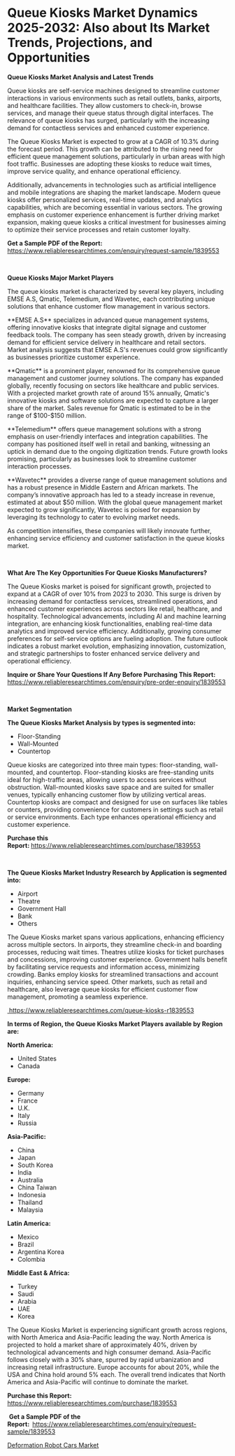 <p><h1>Queue Kiosks Market Dynamics 2025-2032: Also about Its Market Trends, Projections, and Opportunities</h1></p><p><strong>Queue Kiosks Market Analysis and Latest Trends</strong></p>
<p><p>Queue kiosks are self-service machines designed to streamline customer interactions in various environments such as retail outlets, banks, airports, and healthcare facilities. They allow customers to check-in, browse services, and manage their queue status through digital interfaces. The relevance of queue kiosks has surged, particularly with the increasing demand for contactless services and enhanced customer experience.</p><p>The Queue Kiosks Market is expected to grow at a CAGR of 10.3% during the forecast period. This growth can be attributed to the rising need for efficient queue management solutions, particularly in urban areas with high foot traffic. Businesses are adopting these kiosks to reduce wait times, improve service quality, and enhance operational efficiency. </p><p>Additionally, advancements in technologies such as artificial intelligence and mobile integrations are shaping the market landscape. Modern queue kiosks offer personalized services, real-time updates, and analytics capabilities, which are becoming essential in various sectors. The growing emphasis on customer experience enhancement is further driving market expansion, making queue kiosks a critical investment for businesses aiming to optimize their service processes and retain customer loyalty.</p></p>
<p><strong>Get a Sample PDF of the Report:&nbsp;</strong> <a href="https://www.reliableresearchtimes.com/enquiry/request-sample/1839553?utm_campaign=1933&utm_medium=2&utm_source=Github&utm_content=ia&utm_term=10022025&utm_id=queue-kiosks">https://www.reliableresearchtimes.com/enquiry/request-sample/1839553</a></p>
<p>&nbsp;</p>
<p><strong>Queue Kiosks Major Market Players</strong></p>
<p><p>The queue kiosks market is characterized by several key players, including EMSE A.S, Qmatic, Telemedium, and Wavetec, each contributing unique solutions that enhance customer flow management in various sectors.</p><p>**EMSE A.S** specializes in advanced queue management systems, offering innovative kiosks that integrate digital signage and customer feedback tools. The company has seen steady growth, driven by increasing demand for efficient service delivery in healthcare and retail sectors. Market analysis suggests that EMSE A.S's revenues could grow significantly as businesses prioritize customer experience.</p><p>**Qmatic** is a prominent player, renowned for its comprehensive queue management and customer journey solutions. The company has expanded globally, recently focusing on sectors like healthcare and public services. With a projected market growth rate of around 15% annually, Qmatic's innovative kiosks and software solutions are expected to capture a larger share of the market. Sales revenue for Qmatic is estimated to be in the range of $100-$150 million.</p><p>**Telemedium** offers queue management solutions with a strong emphasis on user-friendly interfaces and integration capabilities. The company has positioned itself well in retail and banking, witnessing an uptick in demand due to the ongoing digitization trends. Future growth looks promising, particularly as businesses look to streamline customer interaction processes.</p><p>**Wavetec** provides a diverse range of queue management solutions and has a robust presence in Middle Eastern and African markets. The company’s innovative approach has led to a steady increase in revenue, estimated at about $50 million. With the global queue management market expected to grow significantly, Wavetec is poised for expansion by leveraging its technology to cater to evolving market needs.</p><p>As competition intensifies, these companies will likely innovate further, enhancing service efficiency and customer satisfaction in the queue kiosks market.</p></p>
<p>&nbsp;</p>
<p><strong>What Are The Key Opportunities For Queue Kiosks Manufacturers?</strong></p>
<p><p>The Queue Kiosks market is poised for significant growth, projected to expand at a CAGR of over 10% from 2023 to 2030. This surge is driven by increasing demand for contactless services, streamlined operations, and enhanced customer experiences across sectors like retail, healthcare, and hospitality. Technological advancements, including AI and machine learning integration, are enhancing kiosk functionalities, enabling real-time data analytics and improved service efficiency. Additionally, growing consumer preferences for self-service options are fueling adoption. The future outlook indicates a robust market evolution, emphasizing innovation, customization, and strategic partnerships to foster enhanced service delivery and operational efficiency.</p></p>
<p><strong>Inquire or Share Your Questions If Any Before Purchasing This Report:</strong> <a href="https://www.reliableresearchtimes.com/enquiry/pre-order-enquiry/1839553?utm_campaign=1933&utm_medium=2&utm_source=Github&utm_content=ia&utm_term=10022025&utm_id=queue-kiosks">https://www.reliableresearchtimes.com/enquiry/pre-order-enquiry/1839553</a></p>
<p>&nbsp;</p>
<p><strong>Market Segmentation</strong></p>
<p><strong>The Queue Kiosks Market Analysis by types is segmented into:</strong></p>
<p><ul><li>Floor-Standing</li><li>Wall-Mounted</li><li>Countertop</li></ul></p>
<p><p>Queue kiosks are categorized into three main types: floor-standing, wall-mounted, and countertop. Floor-standing kiosks are free-standing units ideal for high-traffic areas, allowing users to access services without obstruction. Wall-mounted kiosks save space and are suited for smaller venues, typically enhancing customer flow by utilizing vertical areas. Countertop kiosks are compact and designed for use on surfaces like tables or counters, providing convenience for customers in settings such as retail or service environments. Each type enhances operational efficiency and customer experience.</p></p>
<p><strong>Purchase this Report:&nbsp;</strong><a href="https://www.reliableresearchtimes.com/purchase/1839553?utm_campaign=1933&utm_medium=2&utm_source=Github&utm_content=ia&utm_term=10022025&utm_id=queue-kiosks">https://www.reliableresearchtimes.com/purchase/1839553</a></p>
<p>&nbsp;</p>
<p><strong>The Queue Kiosks Market Industry Research by Application is segmented into:</strong></p>
<p><ul><li>Airport</li><li>Theatre</li><li>Government Hall</li><li>Bank</li><li>Others</li></ul></p>
<p><p>The Queue Kiosks market spans various applications, enhancing efficiency across multiple sectors. In airports, they streamline check-in and boarding processes, reducing wait times. Theatres utilize kiosks for ticket purchases and concessions, improving customer experience. Government halls benefit by facilitating service requests and information access, minimizing crowding. Banks employ kiosks for streamlined transactions and account inquiries, enhancing service speed. Other markets, such as retail and healthcare, also leverage queue kiosks for efficient customer flow management, promoting a seamless experience.</p></p>
<p><a href="https://www.reliableresearchtimes.com/queue-kiosks-r1839553?utm_campaign=1933&utm_medium=2&utm_source=Github&utm_content=ia&utm_term=10022025&utm_id=queue-kiosks">&nbsp;https://www.reliableresearchtimes.com/queue-kiosks-r1839553</a></p>
<p><strong>In terms of Region, the Queue Kiosks Market Players available by Region are:</strong></p>
<p>
    <p> <strong> North America: </strong>
        <ul>
            <li>United States</li>
            <li>Canada</li>
        </ul>
        </p> 
    <p> <strong> Europe: </strong>
        <ul>
            <li>Germany</li>
            <li>France</li>
            <li>U.K.</li>
            <li>Italy</li>
            <li>Russia</li>
        </ul>
        </p> 
    <p> <strong> Asia-Pacific: </strong>
        <ul>
            <li>China</li>
            <li>Japan</li>
            <li>South Korea</li>
            <li>India</li>
            <li>Australia</li>
            <li>China Taiwan</li>
            <li>Indonesia</li>
            <li>Thailand</li>
            <li>Malaysia</li>
        </ul>
        </p> 
    <p> <strong> Latin America: </strong>
        <ul>
            <li>Mexico</li>
            <li>Brazil</li>
            <li>Argentina Korea</li>
            <li>Colombia</li>
        </ul>
        </p> 
    <p> <strong> Middle East & Africa: </strong>
        <ul>
            <li>Turkey</li>
            <li>Saudi</li>
            <li>Arabia</li>
            <li>UAE</li>
            <li>Korea</li>
        </ul>
    </p>
    </p>
<p><p>The Queue Kiosks Market is experiencing significant growth across regions, with North America and Asia-Pacific leading the way. North America is projected to hold a market share of approximately 40%, driven by technological advancements and high consumer demand. Asia-Pacific follows closely with a 30% share, spurred by rapid urbanization and increasing retail infrastructure. Europe accounts for about 20%, while the USA and China hold around 5% each. The overall trend indicates that North America and Asia-Pacific will continue to dominate the market.</p></p>
<p><strong>Purchase this Report: </strong><a href="https://www.reliableresearchtimes.com/purchase/1839553?utm_campaign=1933&utm_medium=2&utm_source=Github&utm_content=ia&utm_term=10022025&utm_id=queue-kiosks">https://www.reliableresearchtimes.com/purchase/1839553</a></p>
<p>&nbsp;<strong>Get a Sample PDF of the Report:&nbsp;&nbsp;</strong><a href="https://www.reliableresearchtimes.com/enquiry/request-sample/1839553?utm_campaign=1933&utm_medium=2&utm_source=Github&utm_content=ia&utm_term=10022025&utm_id=queue-kiosks">https://www.reliableresearchtimes.com/enquiry/request-sample/1839553</a></p>
<p><strong></strong></p>
<p><p><a href="https://github.com/nathandecarvalho/Market-Research-Report-List-6/blob/main/deformation-robot-cars-market.md?utm_campaign=1933&utm_medium=2&utm_source=Github&utm_content=ia&utm_term=10022025&utm_id=queue-kiosks">Deformation Robot Cars Market</a></p></p>
